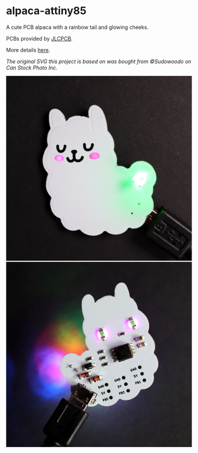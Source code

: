 # alpaca-attiny85
A cute PCB alpaca with a rainbow tail and glowing cheeks.

PCBs provided by [JLCPCB](https://jlcpcb.com/).

More details [here](https://hackaday.io/project/178344-alpaca-attiny85-breakout-board).

*The original SVG this project is based on was bought from ©Sudowoodo on Can Stock Photo Inc.*	

![](/images/top.jpeg) ![](/images/btm.jpeg)
